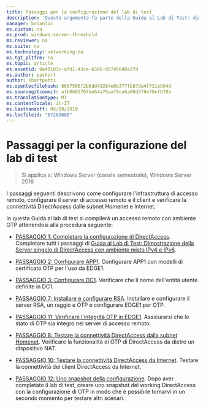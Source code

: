 ```yaml
---
title: Passaggi per la configurazione del lab di test
description: 'Questo argomento fa parte della Guida al Lab di Test: dimostrare DirectAccess con autenticazione OTP e SecurID RSA per Windows Server 2016'
manager: brianlic
ms.custom: na
ms.prod: windows-server-threshold
ms.reviewer: na
ms.suite: na
ms.technology: networking-da
ms.tgt_pltfrm: na
ms.topic: article
ms.assetid: 0a40183c-afd1-43ca-b306-05745640a37d
ms.author: pashort
author: shortpatti
ms.openlocfilehash: 0607506f2b6dd49284e6b377fb87da4f731eb94d
ms.sourcegitcommit: afb0602767de64a76aaf9ce6a60d2f0e78efb78b
ms.translationtype: MT
ms.contentlocale: it-IT
ms.lasthandoff: 06/20/2019
ms.locfileid: "67283086"
---
```

# <a name="steps-for-configuring-the-test-lab"></a>Passaggi per la configurazione del lab di test

>Si applica a: Windows Server (canale semestrale), Windows Server 2016

I passaggi seguenti descrivono come configurare l'infrastruttura di accesso remoto, configurare il server di accesso remoto e il client e verificare la connettività DirectAccess dalle subnet Homenet e Internet.  
  
In questa Guida al lab di test si compilerà un accesso remoto con ambiente OTP attenendosi alla procedura seguente:  
  
-   [PASSAGGIO 1: Completare la configurazione di DirectAccess](assetId:///4dbf877f-02fb-439b-907a-f5b3f1d8afa6). Completare tutti i passaggi di [Guida al Lab di Test: Dimostrazione della Server singolo di DirectAccess con ambiente misto IPv4 e IPv6](https://go.microsoft.com/fwlink/p/?LinkId=237004).  
  
-   [PASSAGGIO 2: Configurare APP1](assetId:///c1bb590f-91d4-4ed5-bceb-b0e36eabd4ff). Configurare APP1 con modelli di certificato OTP per l'uso da EDGE1.  
  
-   [PASSAGGIO 3: Configurare DC1](assetId:///904a6edc-a771-45ed-9630-a34a680bb522). Verificare che il nome dell'entità utente definite in DC1.  
  
-   [PASSAGGIO 7: Installare e configurare RSA](assetId:///baa4c28c-add7-42e2-8afd-ccc7a559406a). Installare e configurare il server RSA, un raggio e OTP e configurare EDGE1 per OTP.  
  
-   [PASSAGGIO 11: Verificare l'integrità OTP in EDGE1](assetId:///3b397a4a-8478-47f2-a932-9e8e048c14ba). Assicurarsi che lo stato di OTP sia integro nel server di accesso remoto.  
  
-   [PASSAGGIO 8: Testare la connettività DirectAccess dalla subnet Homenet](assetId:///ba1652a6-0692-4add-91ca-34a84956ba14). Verificare la funzionalità di OTP di DirectAccess da dietro un dispositivo NAT.  
  
-   [PASSAGGIO 10: Testare la connettività DirectAccess da Internet](assetId:///321149eb-5f23-4a0b-b8fb-1244540126e9). Testare la connettività dei client DirectAccess da Internet.  
  
-   [PASSAGGIO 12: Uno snapshot della configurazione](assetId:///8a51ed3c-9c32-402f-85d1-617ce46845b4). Dopo aver completato il lab di test, creare uno snapshot del working DirectAccess con la configurazione di OTP in modo che è possibile tornarvi in un secondo momento per testare altri scenari.  
  


